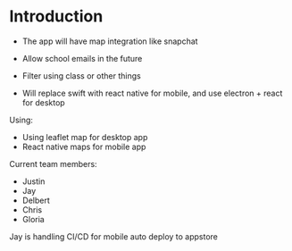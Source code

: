 # Introduction
- The app will have map integration like snapchat
- Allow school emails in the future
- Filter using class or other things


- Will replace swift with react native for mobile, and use electron + react for desktop


Using:
- Using leaflet map for desktop app
- React native maps for mobile app


Current team members:
- Justin
- Jay
- Delbert
- Chris
- Gloria


Jay is handling CI/CD for mobile auto deploy to appstore
